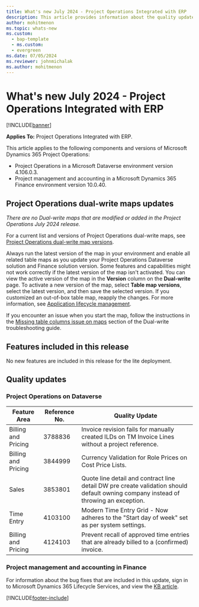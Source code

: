 ```yaml
---
title: What's new July 2024 - Project Operations Integrated with ERP
description: This article provides information about the quality updates that are available in the July 2024 release of Microsoft Dynamics 365 Project Operations Integrated with ERP.
author: mohitmenon
ms.topic: whats-new
ms.custom: 
  - bap-template
  - ms.custom:
  - evergreen
ms.date: 07/05/2024
ms.reviewer: johnmichalak
ms.author: mohitmenon
---
```


# What's new July 2024 - Project Operations Integrated with ERP

[!INCLUDE[banner](../includes/banner.md)]

**Applies To:**  Project Operations Integrated with ERP.

This article applies to the following components and versions of Microsoft Dynamics 365 Project Operations:

- Project Operations in a Microsoft Dataverse environment version 4.106.0.3.
- Project management and accounting in a Microsoft Dynamics 365 Finance environment version 10.0.40.

## Project Operations dual-write maps updates

_There are no Dual-write maps that are modified or added in the Project Operations July 2024 release._

For a current list and versions of Project Operations dual-write maps, see [Project Operations dual-write map versions](../environment/resource-dual-write-maps.md).

Always run the latest version of the map in your environment and enable all related table maps as you update your Project Operations Dataverse solution and Finance solution version. Some features and capabilities might not work correctly if the latest version of the map isn't activated. You can view the active version of the map in the **Version** column on the **Dual-write** page. To activate a new version of the map, select **Table map versions**, select the latest version, and then save the selected version. If you customized an out-of-box table map, reapply the changes. For more information, see [Application lifecycle management](/dynamics365/fin-ops-core/dev-itpro/data-entities/dual-write/app-lifecycle-management).

If you encounter an issue when you start the map, follow the instructions in the [Missing table columns issue on maps](/dynamics365/fin-ops-core/dev-itpro/data-entities/dual-write/dual-write-troubleshooting-finops-upgrades#missing-table-columns-issue-on-maps) section of the Dual-write troubleshooting guide.


## Features included in this release
No new features are included in this release for the lite deployment.


## Quality updates

### Project Operations on Dataverse

| **Feature Area** | **Reference No.** | **Quality Update** |
| --- | --- | --- |
|Billing and Pricing | 3788836 | Invoice revision fails for manually created ILDs on TM Invoice Lines without a project reference.|
|Billing and Pricing | 3844999 | Currency Validation for Role Prices on Cost Price Lists.|
|Sales|	3853801| Quote line detail and contract line detail DW pre create validation should default owning company instead of throwing an exception.|
|Time Entry| 4103100 | Modern Time Entry Grid - Now adheres to the "Start day of week" set as per system settings.|
|Billing and Pricing| 4124103 | Prevent recall of approved time entries that are already billed to a (confirmed) invoice.|

### Project management and accounting in Finance

For information about the bug fixes that are included in this update, sign in to Microsoft Dynamics 365 Lifecycle Services, and view the [KB article](https://fix.lcs.dynamics.com/Issue/Details?kb=0&bugId=936136&dbType=3&qc=4bfbc812bab8c497f0747156b4e6faa90d7d73b55226bc7406f2a9b71839162e).

[!INCLUDE[footer-include](../includes/footer-banner.md)]
